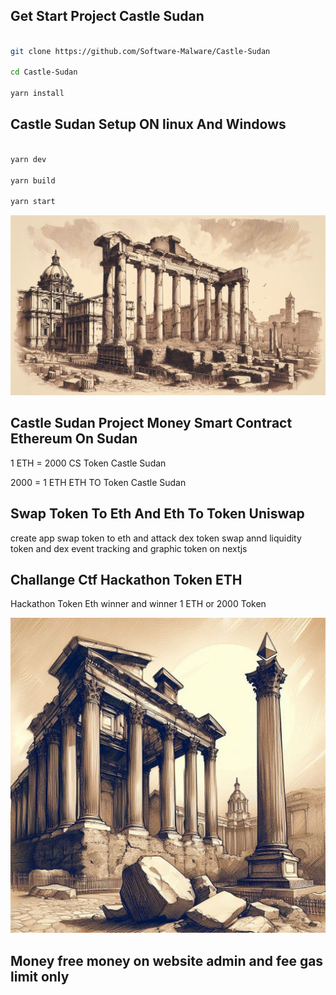 ## Get Start Project Castle Sudan 

```bash

git clone https://github.com/Software-Malware/Castle-Sudan

cd Castle-Sudan 

yarn install 

```

## Castle Sudan Setup ON linux And Windows 

```bash 

yarn dev

yarn build 

yarn start 

```

![Image](./public/main.png)

## Castle Sudan Project Money Smart Contract Ethereum On Sudan 


1 ETH = 2000 CS Token Castle Sudan 


2000 = 1 ETH ETH TO Token Castle Sudan 

## Swap Token To Eth And Eth To Token Uniswap 

create app swap token to eth and attack dex token swap annd liquidity token and dex event tracking and graphic token on nextjs 

## Challange Ctf Hackathon Token ETH

Hackathon Token Eth winner and winner 1 ETH or 2000 Token 


![Image](./public/test8.jpg)


## Money free money on website admin and fee gas limit only 






